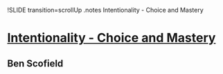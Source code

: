 !SLIDE transition=scrollUp
.notes Intentionality - Choice and Mastery

# [Intentionality - Choice and Mastery](http://speakerrate.com/talks/4402-keynote)
## Ben Scofield
